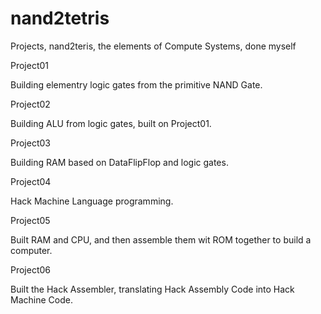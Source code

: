 # nand2tetris
Projects, nand2teris, the elements of Compute Systems, done myself

Project01

Building elementry logic gates from the primitive NAND Gate.


Project02

Building ALU from logic gates, built on Project01.


Project03

Building RAM based on DataFlipFlop and logic gates.


Project04

Hack Machine Language programming.

Project05

Built RAM and CPU, and then assemble them wit ROM together to build a computer.

Project06

Built the Hack Assembler, translating Hack Assembly Code into Hack Machine Code.



